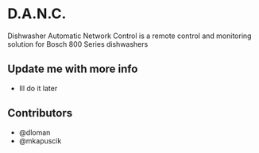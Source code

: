 # D.A.N.C.
Dishwasher Automatic Network Control is a remote control and monitoring solution for Bosch 800 Series dishwashers

## Update me with more info
*  Ill do it later

## Contributors
* @dloman
* @mkapuscik
